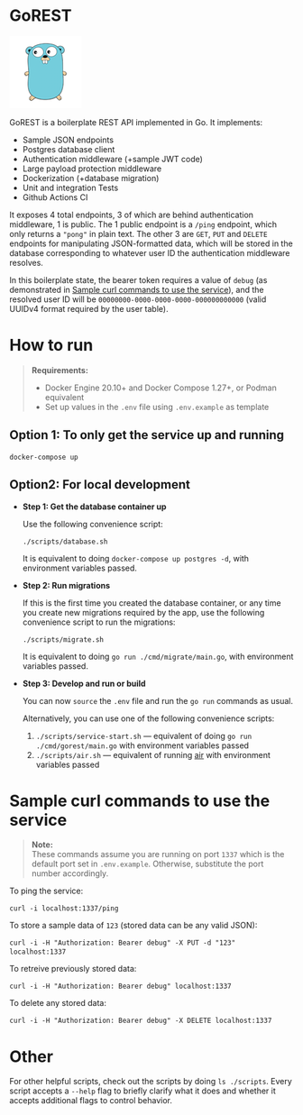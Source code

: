 # GoREST

![Gopher logo](gopher.png)

GoREST is a boilerplate REST API implemented in Go. It implements:

- Sample JSON endpoints
- Postgres database client
- Authentication middleware (+sample JWT code)
- Large payload protection middleware
- Dockerization (+database migration)
- Unit and integration Tests
- Github Actions CI

It exposes 4 total endpoints, 3 of which are behind authentication middleware, 1 is public. The 1 public endpoint is a `/ping` endpoint, which only returns a `"pong"` in plain text. The other 3 are `GET`, `PUT` and `DELETE` endpoints for manipulating JSON-formatted data, which will be stored in the database corresponding to whatever user ID the authentication middleware resolves. 

In this boilerplate state, the bearer token requires a value of `debug` (as demonstrated in [Sample curl commands to use the service](#sample-curl-commands-to-use-the-service)), and the resolved user ID will be `00000000-0000-0000-0000-000000000000` (valid UUIDv4 format required by the user table).

# How to run

> **Requirements:**
> 
> - Docker Engine 20.10+ and Docker Compose 1.27+, or Podman equivalent
> - Set up values in the `.env` file using `.env.example` as template

## Option 1: To only get the service up and running

    docker-compose up

## Option2: For local development

- **Step 1: Get the database container up**

  Use the following convenience script:
  
      ./scripts/database.sh
  
  It is equivalent to doing `docker-compose up postgres -d`, with environment variables passed.

- **Step 2: Run migrations**

  If this is the first time you created the database container, or any time you create new migrations required by the app, use the following convenience script to run the migrations:
  
      ./scripts/migrate.sh
  
  It is equivalent to doing `go run ./cmd/migrate/main.go`, with environment variables passed.

- **Step 3: Develop and run or build**

  You can now `source` the `.env` file and run the `go run` commands as usual. 
  
  Alternatively, you can use one of the following convenience scripts:
  
  1. `./scripts/service-start.sh` — equivalent of doing `go run ./cmd/gorest/main.go` with environment variables passed
  2. `./scripts/air.sh` — equivalent of running [air](http://github.com/cosmtrek/air) with environment variables passed

# Sample curl commands to use the service

> **Note:**  
> These commands assume you are running on port `1337` which is the default port set in `.env.example`. Otherwise, substitute the port number accordingly.

To ping the service:

    curl -i localhost:1337/ping

To store a sample data of `123` (stored data can be any valid JSON):

    curl -i -H "Authorization: Bearer debug" -X PUT -d "123" localhost:1337

To retreive previously stored data:

    curl -i -H "Authorization: Bearer debug" localhost:1337

To delete any stored data:

    curl -i -H "Authorization: Bearer debug" -X DELETE localhost:1337

# Other

For other helpful scripts, check out the scripts by doing `ls ./scripts`. Every script accepts a `--help` flag to briefly clarify what it does and whether it accepts additional flags to control behavior.
